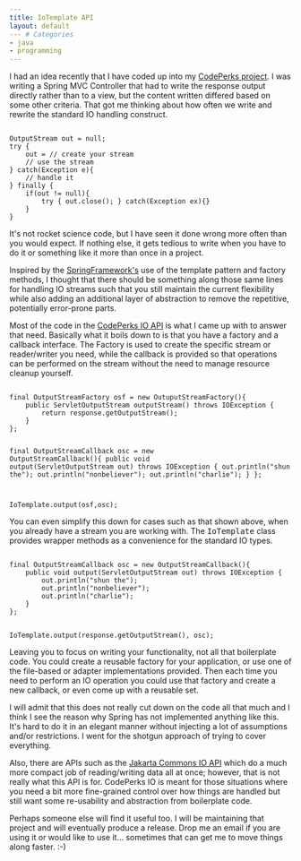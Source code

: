 ```yaml
---
title: IoTemplate API
layout: default
--- # Categories
- java
- programming
---
```


I had an idea recently that I have coded up into my <a href="http://sourceforge.net/projects/codeperks">CodePerks project</a>. I was writing a Spring MVC Controller that had to write the response output directly rather than to a view, but the content written differed based on some other criteria. That got me thinking about how often we write and rewrite the standard IO handling construct.

<code lang="java">
OutputStream out = null;
try {
    out = // create your stream
    // use the stream 
} catch(Exception e){
    // handle it
} finally {
    if(out != null){
        try { out.close(); } catch(Exception ex){}
    }
}
</code>

It's not rocket science code, but I have seen it done wrong more often than you would expect. If nothing else, it gets tedious to write when you have to do it or something like it more than once in a project.

Inspired by the <a href="http://springsource.org">SpringFramework's</a> use of the template pattern and factory methods, I thought that there should be something along those same lines for handling IO streams such that you still maintain the current flexibility while also adding an additional layer of abstraction to remove the repetitive, potentially error-prone parts.

Most of the code in the <a href="http://codeperks.svn.sourceforge.net/viewvc/codeperks/trunk/codeperks-io/src/main/java/net/sourceforge/codeperks/io/">CodePerks IO API</a> is what I came up with to answer that need. Basically what it boils down to is that you have a factory and a callback interface. The Factory is used to create the specific stream or reader/writer you need, while the callback is provided so that operations can be performed on the stream without the need to manage resource cleanup yourself.

<code lang="java">
final OutputStreamFactory<ServletOutputStream> osf = new OutuputStreamFactory<ServletOutputStream>(){
    public ServletOutputStream outputStream() throws IOException {
        return response.getOutputStream();
    }
};

final OutputStreamCallback<ServletOutputStream> osc = new OutputStreamCallback<ServletOutputStream>(){
    public void output(ServletOutputStream out) throws IOException {
        out.println("shun the");
        out.println("nonbeliever");
        out.println("charlie");
    }
};

IoTemplate.output(osf,osc);
</code>

You can even simplify this down for cases such as that shown above, when you already have a stream you are working with. The <tt>IoTemplate</tt> class provides wrapper methods as a convenience for the standard IO types.

<code lang="java">
final OutputStreamCallback<ServletOutputStream> osc = new OutputStreamCallback<ServletOutputStream>(){
    public void output(ServletOutputStream out) throws IOException {
        out.println("shun the");
        out.println("nonbeliever");
        out.println("charlie");
    }
};

IoTemplate.output(response.getOutputStream(), osc);
</code>

Leaving you to focus on writing your functionality, not all that boilerplate code. You could create a reusable factory for your application, or use one of the file-based or adapter implementations provided. Then each time you need to perform an IO operation you could use that factory and create a new callback, or even come up with a reusable set.

I will admit that this does not really cut down on the code all that much and I think I see the reason why Spring has not implemented anything like this. It's hard to do it in an elegant manner without injecting a lot of assumptions and/or restrictions. I went for the shotgun approach of trying to cover everything.

Also, there are APIs such as the <a href="http://commons.apache.org/io">Jakarta Commons IO API</a> which do a much more compact job of reading/writing data all at once; however, that is not really what this API is for. CodePerks IO is meant for those situations where you need a bit more fine-grained control over how things are handled but still want some re-usability and abstraction from boilerplate code.

Perhaps someone else will find it useful too. I will be maintaining that project and will eventually produce a release. Drop me an email if you are using it or would like to use it... sometimes that can get me to move things along faster. :-)
